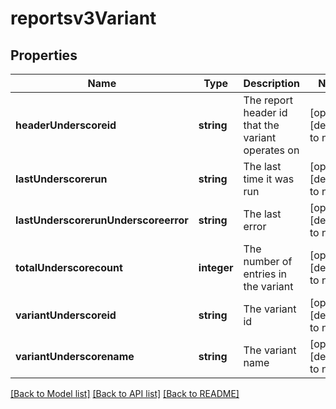 # reportsv3Variant

## Properties
Name | Type | Description | Notes
------------ | ------------- | ------------- | -------------
**headerUnderscoreid** | **string** | The report header id that the variant operates on | [optional] [default to null]
**lastUnderscorerun** | **string** | The last time it was run | [optional] [default to null]
**lastUnderscorerunUnderscoreerror** | **string** | The last error | [optional] [default to null]
**totalUnderscorecount** | **integer** | The number of entries in the variant | [optional] [default to null]
**variantUnderscoreid** | **string** | The variant id | [optional] [default to null]
**variantUnderscorename** | **string** | The variant name | [optional] [default to null]

[[Back to Model list]](../README.md#documentation-for-models) [[Back to API list]](../README.md#documentation-for-api-endpoints) [[Back to README]](../README.md)


